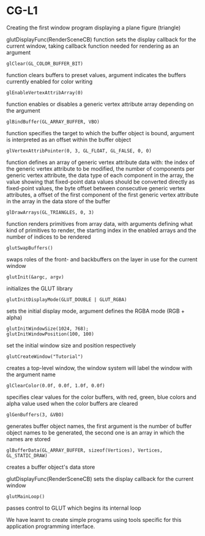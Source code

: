 # CG-L1
Creating the first window program displaying a plane figure (triangle)

  glutDisplayFunc(RenderSceneCB)
  function sets the display callback for the current window, taking callback function needed for rendering as an argument
  
	glClear(GL_COLOR_BUFFER_BIT)
  function clears buffers to preset values, argument indicates the buffers currently enabled for color writing

	glEnableVertexAttribArray(0)
  function enables or disables a generic vertex attribute array depending on the argument
  
	glBindBuffer(GL_ARRAY_BUFFER, VBO)
  function specifies the target to which the buffer object is bound, argument is interpreted as an offset within the buffer object
  
	glVertexAttribPointer(0, 3, GL_FLOAT, GL_FALSE, 0, 0)
  function defines an array of generic vertex attribute data with: 
  the index of the generic vertex attribute to be modified, 
  the number of components per generic vertex attribute,
  the data type of each component in the array,
  the value showing that fixed-point data values should be converted directly as fixed-point values,
  the byte offset between consecutive generic vertex attributes,
  a offset of the first component of the first generic vertex attribute in the array in the data store of the buffer
  
	glDrawArrays(GL_TRIANGLES, 0, 3)
  function renders primitives from array data, with arguments defining 
  what kind of primitives to render, 
  the starting index in the enabled arrays and 
  the number of indices to be rendered
  
	glutSwapBuffers()
  swaps roles of the front- and backbuffers on the layer in use for the current window

	glutInit(&argc, argv)
  initializes the GLUT library
  
	glutInitDisplayMode(GLUT_DOUBLE | GLUT_RGBA)
  sets the initial display mode, argument defines the RGBA mode (RGB + alpha)
  
	glutInitWindowSize(1024, 768);
	glutInitWindowPosition(100, 100)
  set the initial window size and position respectively
  
	glutCreateWindow("Tutorial")
  creates a top-level window, the window system will label the window with the argument name
  
	glClearColor(0.0f, 0.0f, 1.0f, 0.0f)
  specifies clear values for the color buffers, with red, green, blue colors and alpha value used when the color buffers are cleared

	glGenBuffers(3, &VBO)
  generates buffer object names, the first argument is the number of buffer object names to be generated, the second one is an array in which the names are stored
  
	glBufferData(GL_ARRAY_BUFFER, sizeof(Vertices), Vertices, GL_STATIC_DRAW)
  creates a buffer object's data store
  
  glutDisplayFunc(RenderSceneCB) sets the display callback for the current window
  
	glutMainLoop()
  passes control to GLUT which begins its internal loop
  
  We have learnt to create simple programs using tools specific for this application programming interface.
